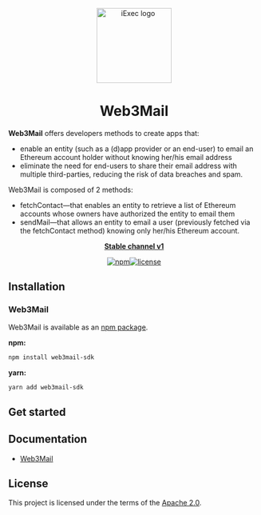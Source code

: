 <!-- markdownlint-disable-next-line -->

[//]: # "Have an image iExec on the project"

<p align="center">
  <a href="https://iex.ec/" rel="noopener" target="_blank"><img width="150" src="./logo.png" alt="iExec logo"/></a>
</p>

<h1 align="center">Web3Mail</h1>

**Web3Mail** offers developers methods to create apps that:

- enable an entity (such as a (d)app provider or an end-user) to email an Ethereum account holder without knowing her/his email address
- eliminate the need for end-users to share their email address with multiple third-parties, reducing the risk of data breaches and spam.

Web3Mail is composed of 2 methods:

- fetchContact—that enables an entity to retrieve a list of Ethereum accounts whose owners have authorized the entity to email them
- sendMail—that allows an entity to email a user (previously fetched via the fetchContact method) knowing only her/his Ethereum account.

<div align="center">

**[Stable channel v1](https://iex.ec/)**

[![npm](https://img.shields.io/npm/v/web3mail-sdk)](https://www.npmjs.com/package/web3mail-sdk)[![license](https://img.shields.io/badge/license-Apache%202-blue)](/LICENSE)

</div>

## Installation

### Web3Mail

[//]: # "Add link to npm package Web3Mail"

Web3Mail is available as an [npm package](https://www.npmjs.com/package/web3mail-sdk).

**npm:**

```sh
npm install web3mail-sdk
```

**yarn:**

```sh
yarn add web3mail-sdk
```

## Get started

[//]: # "Add initialize code for getting started to use SDK"

## Documentation

[//]: # "Add link to documentation gitbook when published"

- [Web3Mail](#documentation)

## License

[//]: # "Add link to apache license"

This project is licensed under the terms of the
[Apache 2.0](/LICENSE).
